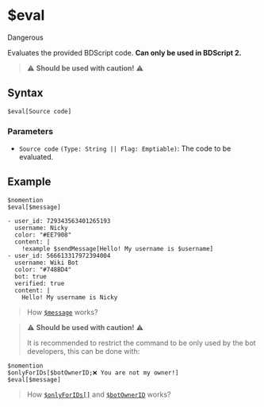 # $eval
<div class="functionTags">
  <span id="DangerousTag">Dangerous</span>
</div>

Evaluates the provided BDScript code. **Can only be used in BDScript 2.**

> ⚠️ **Should be used with caution!** ⚠️


## Syntax
```
$eval[Source code]
```

### Parameters 
- `Source code` `(Type: String || Flag: Emptiable)`: The code to be evaluated.

## Example
```
$nomention
$eval[$message]
```

``` discord yaml
- user_id: 729343563401265193
  username: Nicky
  color: "#EE7908"
  content: |
    !example $sendMessage[Hello! My username is $username]
- user_id: 566613317972394004
  username: Wiki Bot
  color: "#748BD4"
  bot: true
  verified: true
  content: |
    Hello! My username is Nicky
```

> How [`$message`](./message.md) works?

> ⚠️ **Should be used with caution!** ⚠️
> 
> It is recommended to restrict the command to be only used by the bot developers, this can be done with:
```
$nomention
$onlyForIDs[$botOwnerID;❌ You are not my owner!]
$eval[$message]
```

> How [`$onlyForIDs[]`](./onlyForIDs.md) and [`$botOwnerID`](./botOwnerID.md) works?
